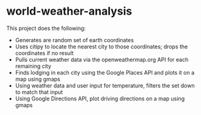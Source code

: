 # world-weather-analysis
This project does the following:
- Generates are random set of earth coordinates
- Uses citipy to locate the nearest city to those coordinates; drops the coordinates if no result
- Pulls current weather data via the openweathermap.org API for each remaining city
- Finds lodging in each city using the Google Places API and plots it on a map using gmaps
- Using weather data and user input for temperature, filters the set down to match that input
- Using Google Directions API, plot driving directions on a map using gmaps
